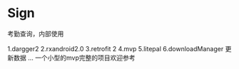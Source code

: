 # Sign
 考勤查询，内部使用
 
 1.dargger2
 2.rxandroid2.0
 3.retrofit 2
 4.mvp
 5.litepal
 6.downloadManager 更新数据
 ...
 一个小型的mvp完整的项目欢迎参考
 
